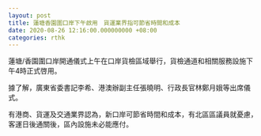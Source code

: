 ```yaml
---
layout: post
title: 蓮塘香園圍口岸下午啟用　貨運業界指可節省時間和成本
date: 2020-08-26 12:16:00.000000000 +08:00
categories: rthk
---
```


蓮塘/香園圍口岸開通儀式上午在口岸貨檢區域舉行，貨檢通道和相關服務設施下午4時正式啓用。

據了解，廣東省委書記李希、港澳辦副主任張曉明、行政長官林鄭月娥等出席儀式。

有港商、貨運及交通業界認為，新口岸可節省時間和成本，有北區區議員就憂慮，客運日後通關後，區內設施未必能應付。
